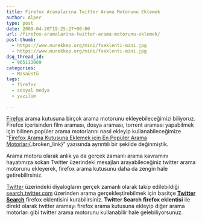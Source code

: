 ```yaml
---
title: Firefox Aramalarına Twitter Arama Motorunu Eklemek
author: Alper
type: post
date: 2009-04-20T19:25:27+00:00
url: /firefox-aramalarina-twitter-arama-motorunu-eklemek/
post-thumb:
  - https://www.murekkep.org/mini/fxeklenti-mini.jpg
  - https://www.murekkep.org/mini/fxeklenti-mini.jpg
dsq_thread_id:
  - 965113069
categories:
  - Masaüstü
tags:
  - firefox
  - sosyal medya
  - yazılım

---
```

<a href="https://getfirefox.com" target="_blank">Firefox</a> arama kutusuna birçok arama motorunu ekleyebileceğimizi biliyoruz. Firefox içerisinden film araması, dosya araması, torrent araması yapabilmek için bilinen popüler arama motorlarını nasıl ekleyip kullanabileceğimize &#8220;[Firefox Arama Kutusuna Eklemek için En Popüler Arama Motorları][1]{.broken_link}&#8221; yazısında ayrıntılı bir şekilde değinmiştik. 

Arama motoru olarak anlık ya da gerçek zamanlı arama kavramını hayatımıza sokan Twitter üzerindeki mesajları arayabileceğiniz twitter arama motorunu ekleyerek, firefox arama kutusunu daha da zengin hale getirebilirsiniz. 

[Twitter][2] üzerindeki diyalogların gerçek zamanlı olarak takip edilebildiği <a href="https://search.twitter.com/" target="_blank">search.twitter.com</a> üzerinden arama gerçekleştirebilmek için basitçe **<a href="https://addons.mozilla.org/en-US/firefox/addon/10279" target="_blank" class="broken_link">Twitter Search</a>** firefox eklentisini kurabilirsiniz. **Twitter Search firefox eklentisi** ile direkt olarak twitter aramayı firefox arama kutusuna ekleyip diğer arama motorları gibi twitter arama motorunu kullanabilir hale gelebiliyorsunuz.

 [1]: https://www.murekkep.org/firefox-arama-kutusuna-eklemek-icin-en-populer-arama-motorlari-2033
 [2]: https://twitter.com